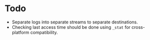 # Todo

* Separate logs into separate streams to separate destinations.
* Checking last access time should be done using `_stat` for cross-platform compatibility.